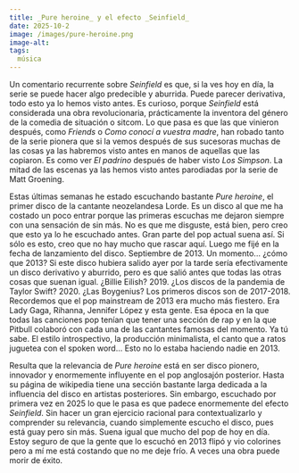 ```yaml
---
title: _Pure heroine_ y el efecto _Seinfield_
date: 2025-10-2
image: /images/pure-heroine.png
image-alt: 
tags:
  música
---
```

Un comentario recurrente sobre _Seinfield_ es que, si la ves hoy en día, la serie se puede hacer algo predecible y aburrida. Puede parecer derivativa, todo esto ya lo hemos visto antes. Es curioso, porque _Seinfield_ está considerada una obra revolucionaria, prácticamente la inventora del género de la comedia de situación o sitcom. Lo que pasa es que las que vinieron después, como _Friends_ o _Como conocí a vuestra madre_, han robado tanto de la serie pionera que si la vemos después de sus sucesoras muchas de las cosas ya las habremos visto antes en manos de aquellas que las copiaron. Es como ver _El padrino_ después de haber visto _Los Simpson_. La mitad de las escenas ya las hemos visto antes parodiadas por la serie de Matt Groening.

Estas últimas semanas he estado escuchando bastante _Pure heroine_, el primer disco de la cantante neozelandesa Lorde. Es un disco al que me ha costado un poco entrar porque las primeras escuchas me dejaron siempre con una sensación de sin más. No es que me disguste, está bien, pero creo que esto ya lo he escuchado antes. Gran parte del pop actual suena así. Si sólo es esto, creo que no hay mucho que rascar aquí. Luego me fijé en la fecha de lanzamiento del disco. Septiembre de 2013. Un momento... ¿cómo que 2013? Si este disco hubiera salido ayer por la tarde sería efectivamente un disco derivativo y aburrido, pero es que salió antes que todas las otras cosas que suenan igual. ¿Billie Eilish? 2019. ¿Los discos de la pandemia de Taylor Swift? 2020. ¿Las Boygenius? Los primeros discos son de 2017-2018. Recordemos que el pop mainstream de 2013 era mucho más fiestero. Era Lady Gaga, Rihanna, Jennifer López y esta gente. Esa época en la que todas las canciones pop tenían que tener una sección de rap y en la que Pitbull colaboró con cada una de las cantantes famosas del momento. Ya tú sabe. El estilo introspectivo, la producción minimalista, el canto que a ratos juguetea con el spoken word... Esto no lo estaba haciendo nadie en 2013.

Resulta que la relevancia de _Pure heroine_ está en ser disco pionero, innovador y enormemente influyente en el pop anglosajón posterior. Hasta su página de wikipedia tiene una sección bastante larga dedicada a la influencia del disco en artistas posteriores. Sin embargo, escuchado por primera vez en 2025 lo que le pasa es que padece enormemente del efecto _Seinfield_. Sin hacer un gran ejercicio racional para contextualizarlo y comprender su relevancia, cuando simplemente escucho el disco, pues está guay pero sin más. Suena igual que mucho del pop de hoy en día. Estoy seguro de que la gente que lo escuchó en 2013 flipó y vio colorines pero a mí me está costando que no me deje frío. A veces una obra puede morir de éxito.
